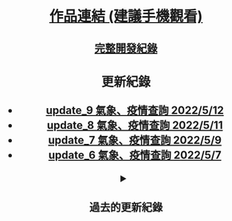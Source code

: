 <header>
  <h1><a href="https://mizuyang.github.io/environmentTools/#/">作品連結 (建議手機觀看)</a></h1>
  <h2><a href="https://equatorial-alloy-23b.notion.site/f6226e0c3e42458898d5cbdda240f6b6">完整開發紀錄</a><h2>
<header>
<article>
  <h3>更新紀錄</h3>
  <ul>
    <li><a href="https://equatorial-alloy-23b.notion.site/update_9-2022-5-12-11aafc424bca47fcbe21fbecde751b52">update_9 氣象、疫情查詢 2022/5/12</a></li>
    <li><a href="https://equatorial-alloy-23b.notion.site/update_8-2022-5-11-f8deeb2583f74b4a85caea8d2df7e985">update_8 氣象、疫情查詢 2022/5/11</a></li>
    <li><a href="https://equatorial-alloy-23b.notion.site/update_7-2022-5-9-8ab45df4871947c38fac32fcacb84e35">update_7 氣象、疫情查詢 2022/5/9</a></li>
    <li><a href="https://equatorial-alloy-23b.notion.site/update_6-2022-5-7-125eaa8baf8546fa8bf7dc59e85d40dc">update_6 氣象、疫情查詢 2022/5/7</a></li>
  </ul>
  <details>
    <summary><h4>過去的更新紀錄<h4></summary>
    <ul>
      <li><a href="https://equatorial-alloy-23b.notion.site/update_5-2022-5-5-1080fe245d6245539bb7c478f3208af8">update_5 氣象、疫情查詢 2022/5/5</a></li>
      <li><a href="https://equatorial-alloy-23b.notion.site/update_4-2022-5-4-965a97b39fca471cbc885947f8f4a4b9">update_4 氣象、疫情查詢 2022/5/4</a></li>
      <li><a href="https://equatorial-alloy-23b.notion.site/update_3-2022-5-3-2703265bc09b4ed5a4ccb2aec5bb2512">update_3 氣象、疫情查詢 2022/5/3</a></li>
      <li><a href="https://equatorial-alloy-23b.notion.site/update_2-2022-5-2-f54aeb7fb6834418b083a311cb1c14a5">update_2 氣象、疫情查詢 2022/5/2</a></li>
      <li><a href="https://equatorial-alloy-23b.notion.site/update_1-2022-4-29-de2a1ec9fe7a48239417005f68a6d9b3">update_1 氣象、疫情查詢 2022/4/29</a></li>
    </ul>
  </details>
<article>
